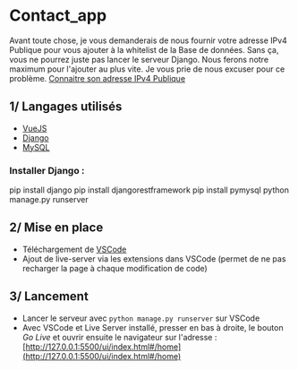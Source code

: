 # Contact_app

Avant toute chose, je vous demanderais de nous fournir votre adresse IPv4 Publique pour vous ajouter à la whitelist de la Base de données. Sans ça, vous ne pourrez juste pas lancer le serveur Django. Nous ferons notre maximum pour l'ajouter au plus vite. Je vous prie de nous excuser pour ce problème.
[Connaitre son adresse IPv4 Publique](https://www.whatismyip.com/)

## 1/ Langages utilisés
- [VueJS](https://vuejs.org/guide/quick-start)
- [Django](https://docs.djangoproject.com/fr/5.0/howto/windows/)
- [MySQL](https://www.mysql.com/fr/downloads/)

### Installer Django :
pip install django
pip install djangorestframework
pip install pymysql
python manage.py runserver

## 2/ Mise en place

- Téléchargement de [VSCode](https://code.visualstudio.com/download)
- Ajout de live-server via les extensions dans VSCode (permet de ne pas recharger la page à chaque modification de code)

## 3/ Lancement

- Lancer le serveur avec `python manage.py runserver` sur VSCode
- Avec VSCode et Live Server installé, presser en bas à droite, le bouton *Go Live* et ouvrir ensuite le navigateur sur l'adresse : [http://127.0.0.1:5500/ui/index.html#/home](http://127.0.0.1:5500/ui/index.html#/home)